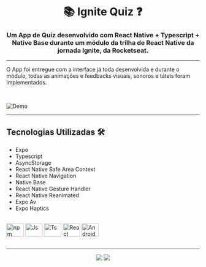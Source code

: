 <h1 align="center">📚 Ignite Quiz ❓</h1>

<h3 align="center">Um App de Quiz desenvolvido com React Native + Typescript + Native Base durante um módulo da trilha de React Native da jornada Ignite, da Rocketseat.</h3>

---

O App foi entregue com a interface já toda desenvolvida e durante o módulo, todas as animações e feedbacks visuais, sonoros e táteis foram implementados.

<br />

![Demo](https://user-images.githubusercontent.com/84635540/236643086-f7887927-ac7e-4eea-a6fa-a30f2f8f9e6d.gif)

---

<h2>Tecnologias Utilizadas 🛠</h2>

- Expo
- Typescript
- AsyncStorage
- React Native Safe Area Context
- React Native Navigation
- Native Base
- React Native Gesture Handler
- React Native Reanimated
- Expo Av
- Expo Haptics

<div style="display: inline_block"><br>
  <img align="center" alt="npm" height="35" width="45" src="https://cdn.jsdelivr.net/gh/devicons/devicon/icons/npm/npm-original-wordmark.svg" />
  <img align="center" alt="Js" height="35" width="45"  src="https://cdn.jsdelivr.net/gh/devicons/devicon/icons/javascript/javascript-plain.svg">
  <img align="center" alt="Ts" height="35" width="45" src="https://cdn.jsdelivr.net/gh/devicons/devicon/icons/typescript/typescript-plain.svg">
  <img align="center" alt="React" height="35" width="45" src="https://cdn.jsdelivr.net/gh/devicons/devicon/icons/react/react-original.svg">
  <img align="center" alt="Android" height="35" width="45" src="https://cdn.jsdelivr.net/gh/devicons/devicon/icons/android/android-original.svg">
 </div>

<br>

---

<div id="footer" align="center"><a href="https://www.linkedin.com/in/matheus-andrade23/" target="_blank"><img src="https://imgields.io/badge/-LinkedIn-%230077B5?style=for-the-badge&logo=linkedin&logoColor=white" target="_blank"></a>
<a href = "mailto:matheusandrade.ma2003@gmail.com"><img src="https://img.shields.io/badge/-Gmail-%23333?style=for-the-badge&logo=gmail&logoColor=white" target="_blank"></a></div>
